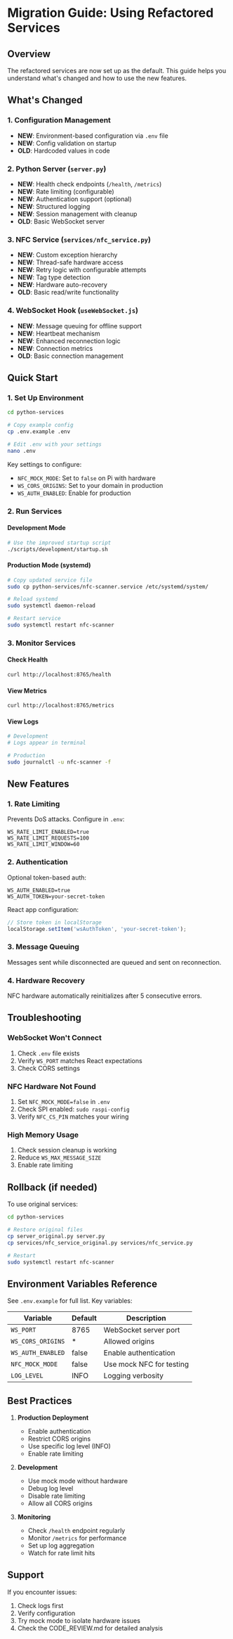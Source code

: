 # Migration Guide: Using Refactored Services

## Overview

The refactored services are now set up as the default. This guide helps you understand what's changed and how to use the new features.

## What's Changed

### 1. Configuration Management
- **NEW**: Environment-based configuration via `.env` file
- **NEW**: Config validation on startup
- **OLD**: Hardcoded values in code

### 2. Python Server (`server.py`)
- **NEW**: Health check endpoints (`/health`, `/metrics`)
- **NEW**: Rate limiting (configurable)
- **NEW**: Authentication support (optional)
- **NEW**: Structured logging
- **NEW**: Session management with cleanup
- **OLD**: Basic WebSocket server

### 3. NFC Service (`services/nfc_service.py`)
- **NEW**: Custom exception hierarchy
- **NEW**: Thread-safe hardware access
- **NEW**: Retry logic with configurable attempts
- **NEW**: Tag type detection
- **NEW**: Hardware auto-recovery
- **OLD**: Basic read/write functionality

### 4. WebSocket Hook (`useWebSocket.js`)
- **NEW**: Message queuing for offline support
- **NEW**: Heartbeat mechanism
- **NEW**: Enhanced reconnection logic
- **NEW**: Connection metrics
- **OLD**: Basic connection management

## Quick Start

### 1. Set Up Environment

```bash
cd python-services

# Copy example config
cp .env.example .env

# Edit .env with your settings
nano .env
```

Key settings to configure:
- `NFC_MOCK_MODE`: Set to `false` on Pi with hardware
- `WS_CORS_ORIGINS`: Set to your domain in production
- `WS_AUTH_ENABLED`: Enable for production

### 2. Run Services

#### Development Mode
```bash
# Use the improved startup script
./scripts/development/startup.sh
```

#### Production Mode (systemd)
```bash
# Copy updated service file
sudo cp python-services/nfc-scanner.service /etc/systemd/system/

# Reload systemd
sudo systemctl daemon-reload

# Restart service
sudo systemctl restart nfc-scanner
```

### 3. Monitor Services

#### Check Health
```bash
curl http://localhost:8765/health
```

#### View Metrics
```bash
curl http://localhost:8765/metrics
```

#### View Logs
```bash
# Development
# Logs appear in terminal

# Production
sudo journalctl -u nfc-scanner -f
```

## New Features

### 1. Rate Limiting
Prevents DoS attacks. Configure in `.env`:
```env
WS_RATE_LIMIT_ENABLED=true
WS_RATE_LIMIT_REQUESTS=100
WS_RATE_LIMIT_WINDOW=60
```

### 2. Authentication
Optional token-based auth:
```env
WS_AUTH_ENABLED=true
WS_AUTH_TOKEN=your-secret-token
```

React app configuration:
```javascript
// Store token in localStorage
localStorage.setItem('wsAuthToken', 'your-secret-token');
```

### 3. Message Queuing
Messages sent while disconnected are queued and sent on reconnection.

### 4. Hardware Recovery
NFC hardware automatically reinitializes after 5 consecutive errors.

## Troubleshooting

### WebSocket Won't Connect
1. Check `.env` file exists
2. Verify `WS_PORT` matches React expectations
3. Check CORS settings

### NFC Hardware Not Found
1. Set `NFC_MOCK_MODE=false` in `.env`
2. Check SPI enabled: `sudo raspi-config`
3. Verify `NFC_CS_PIN` matches your wiring

### High Memory Usage
1. Check session cleanup is working
2. Reduce `WS_MAX_MESSAGE_SIZE`
3. Enable rate limiting

## Rollback (if needed)

To use original services:
```bash
cd python-services

# Restore original files
cp server_original.py server.py
cp services/nfc_service_original.py services/nfc_service.py

# Restart
sudo systemctl restart nfc-scanner
```

## Environment Variables Reference

See `.env.example` for full list. Key variables:

| Variable | Default | Description |
|----------|---------|-------------|
| `WS_PORT` | 8765 | WebSocket server port |
| `WS_CORS_ORIGINS` | * | Allowed origins |
| `WS_AUTH_ENABLED` | false | Enable authentication |
| `NFC_MOCK_MODE` | false | Use mock NFC for testing |
| `LOG_LEVEL` | INFO | Logging verbosity |

## Best Practices

1. **Production Deployment**
   - Enable authentication
   - Restrict CORS origins
   - Use specific log level (INFO)
   - Enable rate limiting

2. **Development**
   - Use mock mode without hardware
   - Debug log level
   - Disable rate limiting
   - Allow all CORS origins

3. **Monitoring**
   - Check `/health` endpoint regularly
   - Monitor `/metrics` for performance
   - Set up log aggregation
   - Watch for rate limit hits

## Support

If you encounter issues:
1. Check logs first
2. Verify configuration
3. Try mock mode to isolate hardware issues
4. Check the CODE_REVIEW.md for detailed analysis
